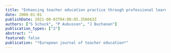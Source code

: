 ```yaml
---
title: "Enhancing teacher education practice through professional learning conversations"
date: 2008-01-01
publishDate: 2021-08-03T04:08:05.356663Z
authors: ["S Schuck", "P Aubusson", "J Buchanan"]
publication_types: ["2"]
abstract: ""
featured: false
publication: "*European journal of teacher education*"
---
```


